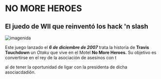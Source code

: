 # NO MORE HEROES #
## El juedo de WII que reinventó los hack 'n slash ##
![imagen](https://github.com/user-attachments/assets/9b62dcf2-bb0d-4096-bdf4-7016d53650e1)ida

Este juego lanzado el **_6 de diciembre de 2007_** trata la historia de **Travis Touchdown** un _Otaku_ que vive en el Motel **No More Heroes.** Su objetivo es convertirse en el rey de la asociación de asesinos con t



al de tener la oportunidad de ligar con la presidenta de dicha asociacdadión.
